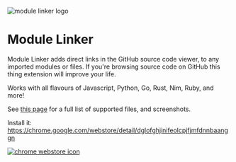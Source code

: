 ![module linker logo](https://cdn.rawgit.com/fiatjaf/module-linker/adbd7168/icon.png)

# Module Linker

Module Linker adds direct links in the GitHub source code viewer, to any imported modules or files. If you're browsing source code on GitHub this thing extension will improve your life.

Works with all flavours of Javascript, Python, Go, Rust, Nim, Ruby, and more!

See [this page](http://fiatjaf.alhur.es/module-linker/) for a full list of supported files, and screenshots.

Install it: https://chrome.google.com/webstore/detail/dglofghjinifeolcpjfjmfdnnbaanggn

[![chrome webstore icon](https://cdn.rawgit.com/fiatjaf/module-linker/gh-pages/chrome-button.png)](https://chrome.google.com/webstore/detail/dglofghjinifeolcpjfjmfdnnbaanggn)
